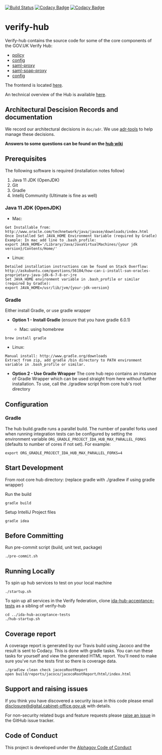 [![Build Status](https://travis-ci.com/alphagov/verify-hub.svg?branch=master)](https://travis-ci.com/alphagov/verify-hub)
[![Codacy Badge](https://api.codacy.com/project/badge/Grade/7ff46099ef004f0db572fa9299305c75)](https://www.codacy.com/app/alphagov/verify-hub?utm_source=github.com&amp;utm_medium=referral&amp;utm_content=alphagov/verify-hub&amp;utm_campaign=Badge_Grade)
[![Codacy Badge](https://api.codacy.com/project/badge/Coverage/7ff46099ef004f0db572fa9299305c75)](https://www.codacy.com/app/alphagov/verify-hub?utm_source=github.com&utm_medium=referral&utm_content=alphagov/verify-hub&utm_campaign=Badge_Coverage)

# verify-hub

Verify-hub contains the source code for some of the core  components of the 
GOV.UK Verify Hub:
* [policy](hub/policy/README.md)
* [config](hub/config/README.md)
* [saml-proxy](hub/saml-proxy/README.md)
* [saml-soap-proxy](hub/saml-soap-proxy/README.md)
* [config](hub/config/README.md)

The frontend is located [here](https://github.com/alphagov/verify-frontend/).

An technical overview of the Hub is available [here](doc/overview.md).

## Architectural Descision Records and documentation

We record our architectural decisions in `doc/adr`. We use [adr-tools](https://github.com/npryce/adr-tools) to help manage these decisions.

**Answers to some questions can be found on the [hub wiki](https://github.com/alphagov/verify-hub/wiki)**

## Prerequisites
The following software is required (installation notes follow)

1. Java 11 JDK (OpenJDK)
2. Git
3. Gradle
4. Intellij Community (Ultimate is fine as well)

### Java 11 JDK (OpenJDK)

  * Mac:
```
Get Installable from: http://www.oracle.com/technetwork/java/javase/downloads/index.html
Once Installed Set JAVA_HOME Environment Variable (required by Gradle)
Example: In mac add line to .bash_profile:
export JAVA_HOME='/Library/Java/JavaVirtualMachines/{your jdk version}/Contents/Home/'
```

  * Linux:
```
Detailed installation instructions can be found on Stack Overflow:
http://askubuntu.com/questions/56104/how-can-i-install-sun-oracles-proprietary-java-jdk-6-7-8-or-jre
Set JAVA_HOME environment variable in .bash_profile or similar (required by Gradle):
export JAVA_HOME=/usr/lib/jvm/{your-jdk-version}
```

### Gradle
  Either install Gradle, or use gradle wrapper
  * **Option 1 - Install Gradle**
    (ensure that you have gradle 6.0.1)

      * Mac: using homebrew
```
brew install gradle
```

  * Linux:
  
```
Manual install: http://www.gradle.org/downloads
Extract from zip, add gradle /bin directory to PATH environment variable in .bash_profile or similar.
```

  * **Option 2 - Use Gradle Wrapper**
  The core hub repo contains an instance of Gradle Wrapper which can be used straight from here without further installation. To use, call the ./gradlew script from core hub's root directory

## Configuration

### Gradle

The hub build.gradle runs a parallel build. The number of parallel forks used when running integration tests can be configured by setting the environment variable `ORG_GRADLE_PROJECT_IDA_HUB_MAX_PARALLEL_FORKS` (defaults to number of cores if not set). For example:

`export ORG_GRADLE_PROJECT_IDA_HUB_MAX_PARALLEL_FORKS=4`

## Start Development
From root core hub directory:
(replace gradle with ./gradlew if using gradle wrapper)

Run the build
```
gradle build
```

Setup IntelliJ Project files
```
gradle idea
```

## Before Committing
Run pre-commit script (build, unit test, package)
```
./pre-commit.sh
```

## Running Locally
To spin up hub services to test on your local machine
```
./startup.sh
```

To spin up all services in the Verify federation, clone [ida-hub-acceptance-tests](https://github.com/alphagov/ida-hub-acceptance-tests) as a sibling of verify-hub
```
cd ../ida-hub-acceptance-tests
./hub-startup.sh
```

## Coverage report
A coverage report is generated by our Travis build using Jacoco and the result is sent to Codacy. This is done with gradle
tasks. You can run these tasks for yourself and view the generated HTML report. You'll need to make sure you've run the
tests first so there is coverage data.
```
./gradlew clean check jacocoRootReport
open build/reports/jacoco/jacocoRootReport/html/index.html
```

## Support and raising issues

If you think you have discovered a security issue in this code please email [disclosure@digital.cabinet-office.gov.uk](mailto:disclosure@digital.cabinet-office.gov.uk) with details.

For non-security related bugs and feature requests please [raise an issue](https://github.com/alphagov/verify-hub/issues/new) in the GitHub issue tracker.

## Code of Conduct
This project is developed under the [Alphagov Code of Conduct](https://github.com/alphagov/.github/blob/master/CODE_OF_CONDUCT.md)
